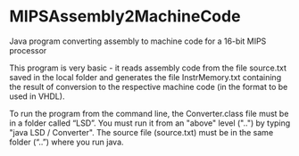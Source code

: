 # MIPSAssembly2MachineCode
Java program converting assembly to machine code for a 16-bit MIPS processor

This program is very basic - it reads assembly code from the file source.txt
saved in the local folder and generates the file InstrMemory.txt containing 
the result of conversion to the respective machine code (in the format to be used in VHDL). 

To run the program from the command line, the Converter.class file must be 
in a folder called “LSD”. You must run it from an "above" level ("..") by 
typing "java LSD / Converter". 
The source file (source.txt) must be in the same folder (“..”) where you run java.
